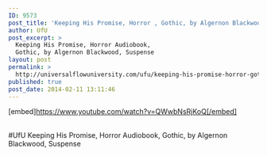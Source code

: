 ```yaml
---
ID: 9573
post_title: 'Keeping His Promise, Horror , Gothic, by Algernon Blackwood, Suspense #UfU'
author: UfU
post_excerpt: >
  Keeping His Promise, Horror Audiobook,
  Gothic, by Algernon Blackwood, Suspense
layout: post
permalink: >
  http://universalflowuniversity.com/ufu/keeping-his-promise-horror-gothic-by-algernon-blackwood-suspense-ufu/
published: true
post_date: 2014-02-11 13:11:46
---
```

[embed]https://www.youtube.com/watch?v=QWwbNsRjKoQ[/embed]</br></br>
<p>#UfU Keeping His Promise, Horror Audiobook, Gothic, by Algernon Blackwood, Suspense </p>